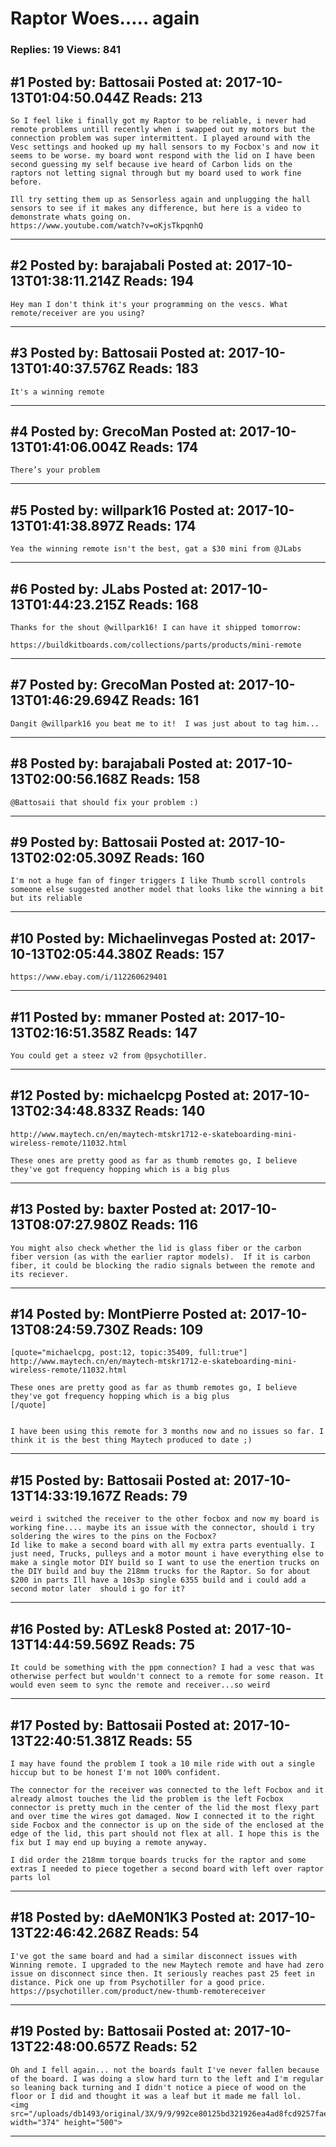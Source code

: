 # Raptor Woes&hellip;.. again

### Replies: 19 Views: 841

## \#1 Posted by: Battosaii Posted at: 2017-10-13T01:04:50.044Z Reads: 213

```
So I feel like i finally got my Raptor to be reliable, i never had remote problems untill recently when i swapped out my motors but the connection problem was super intermittent. I played around with the Vesc settings and hooked up my hall sensors to my Focbox's and now it seems to be worse. my board wont respond with the lid on I have been second guessing my self because ive heard of Carbon lids on the raptors not letting signal through but my board used to work fine before.

Ill try setting them up as Sensorless again and unplugging the hall sensors to see if it makes any difference, but here is a video to demonstrate whats going on. 
https://www.youtube.com/watch?v=oKjsTkpqnhQ
```

---
## \#2 Posted by: barajabali Posted at: 2017-10-13T01:38:11.214Z Reads: 194

```
Hey man I don't think it's your programming on the vescs. What remote/receiver are you using?
```

---
## \#3 Posted by: Battosaii Posted at: 2017-10-13T01:40:37.576Z Reads: 183

```
It's a winning remote
```

---
## \#4 Posted by: GrecoMan Posted at: 2017-10-13T01:41:06.004Z Reads: 174

```
There’s your problem
```

---
## \#5 Posted by: willpark16 Posted at: 2017-10-13T01:41:38.897Z Reads: 174

```
Yea the winning remote isn't the best, gat a $30 mini from @JLabs
```

---
## \#6 Posted by: JLabs Posted at: 2017-10-13T01:44:23.215Z Reads: 168

```
Thanks for the shout @willpark16! I can have it shipped tomorrow:

https://buildkitboards.com/collections/parts/products/mini-remote
```

---
## \#7 Posted by: GrecoMan Posted at: 2017-10-13T01:46:29.694Z Reads: 161

```
Dangit @willpark16 you beat me to it!  I was just about to tag him...
```

---
## \#8 Posted by: barajabali Posted at: 2017-10-13T02:00:56.168Z Reads: 158

```
@Battosaii that should fix your problem :)
```

---
## \#9 Posted by: Battosaii Posted at: 2017-10-13T02:02:05.309Z Reads: 160

```
I'm not a huge fan of finger triggers I like Thumb scroll controls someone else suggested another model that looks like the winning a bit but its reliable
```

---
## \#10 Posted by: Michaelinvegas Posted at: 2017-10-13T02:05:44.380Z Reads: 157

```
https://www.ebay.com/i/112260629401
```

---
## \#11 Posted by: mmaner Posted at: 2017-10-13T02:16:51.358Z Reads: 147

```
You could get a steez v2 from @psychotiller.
```

---
## \#12 Posted by: michaelcpg Posted at: 2017-10-13T02:34:48.833Z Reads: 140

```
http://www.maytech.cn/en/maytech-mtskr1712-e-skateboarding-mini-wireless-remote/11032.html

These ones are pretty good as far as thumb remotes go, I believe they've got frequency hopping which is a big plus
```

---
## \#13 Posted by: baxter Posted at: 2017-10-13T08:07:27.980Z Reads: 116

```
You might also check whether the lid is glass fiber or the carbon fiber version (as with the earlier raptor models).  If it is carbon fiber, it could be blocking the radio signals between the remote and its reciever.
```

---
## \#14 Posted by: MontPierre Posted at: 2017-10-13T08:24:59.730Z Reads: 109

```
[quote="michaelcpg, post:12, topic:35409, full:true"]
http://www.maytech.cn/en/maytech-mtskr1712-e-skateboarding-mini-wireless-remote/11032.html

These ones are pretty good as far as thumb remotes go, I believe they've got frequency hopping which is a big plus
[/quote]


I have been using this remote for 3 months now and no issues so far. I think it is the best thing Maytech produced to date ;)
```

---
## \#15 Posted by: Battosaii Posted at: 2017-10-13T14:33:19.167Z Reads: 79

```
weird i switched the receiver to the other focbox and now my board is working fine.... maybe its an issue with the connector, should i try soldering the wires to the pins on the Focbox? 
Id like to make a second board with all my extra parts eventually. I just need, Trucks, pulleys and a motor mount i have everything else to make a single motor DIY build so I want to use the enertion trucks on the DIY build and buy the 218mm trucks for the Raptor. So for about $200 in parts Ill have a 10s3p single 6355 build and i could add a second motor later  should i go for it?
```

---
## \#16 Posted by: ATLesk8 Posted at: 2017-10-13T14:44:59.569Z Reads: 75

```
It could be something with the ppm connection? I had a vesc that was otherwise perfect but wouldn't connect to a remote for some reason. It would even seem to sync the remote and receiver...so weird
```

---
## \#17 Posted by: Battosaii Posted at: 2017-10-13T22:40:51.381Z Reads: 55

```
I may have found the problem I took a 10 mile ride with out a single hiccup but to be honest I'm not 100% confident. 

The connector for the receiver was connected to the left Focbox and it already almost touches the lid the problem is the left Focbox connector is pretty much in the center of the lid the most flexy part and over time the wires got damaged. Now I connected it to the right side Focbox and the connector is up on the side of the enclosed at the edge of the lid, this part should not flex at all. I hope this is the fix but I may end up buying a remote anyway.

I did order the 218mm torque boards trucks for the raptor and some extras I needed to piece together a second board with left over raptor parts lol
```

---
## \#18 Posted by: dAeM0N1K3 Posted at: 2017-10-13T22:46:42.268Z Reads: 54

```
I've got the same board and had a similar disconnect issues with Winning remote. I upgraded to the new Maytech remote and have had zero issue on disconnect since then. It seriously reaches past 25 feet in distance. Pick one up from Psychotiller for a good price. https://psychotiller.com/product/new-thumb-remotereceiver
```

---
## \#19 Posted by: Battosaii Posted at: 2017-10-13T22:48:00.657Z Reads: 52

```
Oh and I fell again... not the boards fault I've never fallen because of the board. I was doing a slow hard turn to the left and I'm regular so leaning back turning and I didn't notice a piece of wood on the floor or I did and thought it was a leaf but it made me fall lol. 
<img src="/uploads/db1493/original/3X/9/9/992ce80125bd321926ea4ad8fcd9257fae097b52.jpg" width="374" height="500">
```

---
